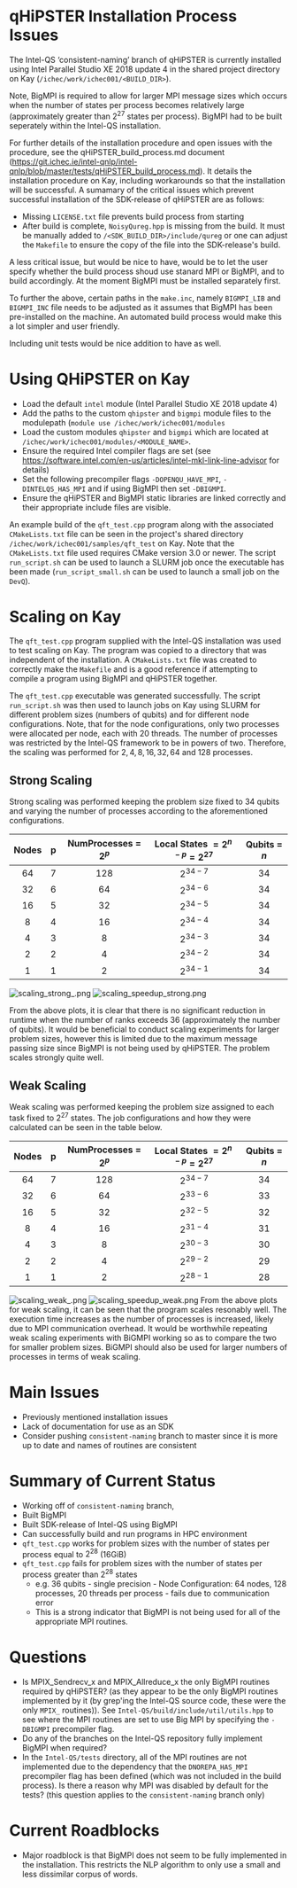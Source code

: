 
# qHiPSTER Installation Process Issues

The Intel-QS ‘consistent-naming’ branch of qHiPSTER is currently installed using Intel Parallel Studio XE 2018 update 4 in the shared project directory on Kay (`/ichec/work/ichec001/<BUILD_DIR>`).

Note, BigMPI is required to allow for larger MPI message sizes which occurs when the number of states per process becomes relatively large (approximately greater than $2^{27}$ states per process). BigMPI had to be built seperately within the Intel-QS installation. 

For further details of the installation procedure and open issues with the procedure, see the qHiPSTER_build_process.md document (https://git.ichec.ie/intel-qnlp/intel-qnlp/blob/master/tests/qHiPSTER_build_process.md). It details the installation procedure on Kay, including workarounds so that the installation will be successful. A sumamary of the critical issues which prevent successful installation of the SDK-release of qHiPSTER are as follows:

- Missing `LICENSE.txt` file prevents build process from starting
- After build is complete, `NoisyQureg.hpp` is missing from the build. It must be manually added to `/<SDK_BUILD_DIR>/include/qureg` or one can adjust the `Makefile` to ensure the copy of the file into the SDK-release's build.

A less critical issue, but would be nice to have, would be to let the user specify whether the build process shoud use stanard MPI or BigMPI, and to build accordingly. At the moment BigMPI must be installed separately first.

To further the above, certain paths in the `make.inc`, namely `BIGMPI_LIB` and `BIGMPI_INC` file needs to be adjusted as it assumes that BigMPI has been pre-installed on the machine. An automated build process would make this a lot simpler and user friendly.

Including unit tests would be nice addition to have as well.


# Using QHiPSTER on Kay
- Load the default `intel` module (Intel Parallel Studio XE 2018 update 4)
- Add the paths to the custom `qhipster` and `bigmpi` module files to the modulepath (`module use /ichec/work/ichec001/modules`
- Load the custom modules `qhipster` and `bigmpi` which are located at `/ichec/work/ichec001/modules/<MODULE_NAME>`.
- Ensure the required Intel compiler flags are set (see https://software.intel.com/en-us/articles/intel-mkl-link-line-advisor for details)
- Set the following precompiler flags `-DOPENQU_HAVE_MPI`, `-DINTELQS_HAS_MPI` and if using BigMPI then set `-DBIGMPI`.
- Ensure the qHiPSTER and BigMPI static libraries are linked correctly and their appropriate include files are visible.

An example build of the `qft_test.cpp` program along with the associated `CMakeLists.txt` file can be seen in the project's shared directory `/ichec/work/ichec001/samples/qft_test` on Kay. Note that the `CMakeLists.txt` file used requires CMake version 3.0 or newer. The script `run_script.sh` can be used to launch a SLURM job once the executable has been made (`run_script_small.sh` can be used to launch a small job on the `DevQ`). 


# Scaling on Kay

The `qft_test.cpp` program supplied with the Intel-QS installation was used to test scaling on Kay. The program was copied to a directory that was independent of the installation. A `CMakeLists.txt` file was created to correctly make the `Makefile` and is a good reference if attempting to compile a program using BigMPI and qHiPSTER together.

The `qft_test.cpp` executable was generated successfully. The script `run_script.sh` was then used to launch jobs on Kay using SLURM for different problem sizes (numbers of qubits) and for different node configurations. Note, that for the node configurations, only two processes were allocated per node, each with 20 threads. The number of processes was restricted by the Intel-QS framework to be in powers of two. Therefore, the scaling was performed for $2,4,8,16,32,64$ and $128$ processes.

## Strong Scaling
Strong scaling was performed keeping the problem size fixed to $34$ qubits and varying the number of processes according to the aforementioned configurations.

| Nodes           |  p    | NumProcesses = $2^p$  | Local States $= 2^{n-p} = 2^{27}$  | Qubits = $n$ |
| :-------------: | :---: | :---------------------: | :----------------------------------: | :------------: |
| 64              |   7   | 128                   | $2^{34-7}$                         | 34           |
| 32              |   6   | 64                    | $2^{34-6}$                         | 34           |
| 16              |   5   | 32                    | $2^{34-5}$                         | 34           |
| 8               |   4   | 16                    | $2^{34-4}$                         | 34           |
| 4               |   3   | 8                     | $2^{34-3}$                         | 34           |
| 2               |   2   | 4                     | $2^{34-2}$                         | 34           |
| 1               |   1   | 2                     | $2^{34-1}$                         | 34           |



![scaling_strong_.png](attachment:scaling_strong_.png)
![scaling_speedup_strong.png](attachment:scaling_speedup_strong.png)

From the above plots, it is clear that there is no significant reduction in runtime when the number of ranks exceeds $36$ (approximately the number of qubits). It would be beneficial to conduct scaling experiments for larger problem sizes, however this is limited due to the maximum message passing size since BigMPI is not being used by qHiPSTER. The problem scales strongly quite well.

## Weak Scaling
Weak scaling was performed keeping the problem size assigned to each task fixed to $2^{27}$ states. The job configurations and how they were calculated can be seen in the table below.

| Nodes           |  p    | NumProcesses = $2^p$    | Local States $= 2^{n-p} = 2^{27}$    | Qubits = $n$   |
| :-------------: | :---: | :---------------------: | :----------------------------------: | :------------: |
| 64              |   7   | 128                     | $2^{34-7}$                           | 34             |
| 32              |   6   | 64                      | $2^{33-6}$                           | 33             |
| 16              |   5   | 32                      | $2^{32-5}$                           | 32             |
| 8               |   4   | 16                      | $2^{31-4}$                           | 31             |
| 4               |   3   | 8                       | $2^{30-3}$                           | 30             |
| 2               |   2   | 4                       | $2^{29-2}$                           | 29             |
| 1               |   1   | 2                       | $2^{28-1}$                           | 28             |



![scaling_weak_.png](attachment:scaling_weak_.png)
![scaling_speedup_weak.png](attachment:scaling_speedup_weak.png)
From the above plots for weak scaling, it can be seen that the program scales resonably well. The execution time increases as the number of processes is increased, likely due to MPI communication overhead. It would be worthwhile repeating weak scaling experiments with BiGMPI working so as to compare the two for smaller problem sizes. BiGMPI should also be used for larger numbers of processes in terms of weak scaling.


# Main Issues
- Previously mentioned installation issues
- Lack of documentation for use as an SDK
- Consider pushing `consistent-naming` branch to master since it is more up to date and names of routines are consistent


# Summary of Current Status

 - Working off of `consistent-naming` branch,
 - Built BigMPI
 - Built SDK-release of Intel-QS using BigMPI
 - Can successfully build and run programs in HPC environment
 - `qft_test.cpp` works for problem sizes with the number of states per process equal to $2^{28}$ (16GiB)
 - `qft_test.cpp` fails for problem sizes with the number of states per process greater than $2^{28}$ states
     - e.g. 36 qubits - single precision - Node Configuration: 64 nodes, 128 processes, 20 threads per process - fails due to communication error
     - This is a strong indicator that BigMPI is not being used for all of the appropriate MPI routines.

# Questions
- Is MPIX_Sendrecv_x and MPIX_Allreduce_x the only BigMPI routines required by qHiPSTER? (as they appear to be the only BigMPI routines implemented by it (by grep'ing the Intel-QS source code, these were the only `MPIX_` routines)). See `Intel-QS/build/include/util/utils.hpp` to see where the MPI routines are set to use Big MPI by specifying the `-DBIGMPI` precompiler flag.
- Do any of the branches on the Intel-QS repository fully implement BigMPI when required?
- In the `Intel-QS/tests` directory, all of the MPI routines are not implemented due to the dependency that the `DNOREPA_HAS_MPI` precompiler flag has been defined (which was not included in the build process). Is there a reason why MPI was disabled by default for the tests? (this question applies to the `consistent-naming` branch only)

# Current Roadblocks
- Major roadblock is that BigMPI does not seem to be fully implemented in the installation. This restricts the NLP algorithm to only use a small and less dissimilar corpus of words.
